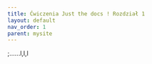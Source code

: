 ```yaml
---
title: Ćwiczenia Just the docs ! Rozdział 1
layout: default
nav_order: 1
parent: mysite
---
```


;......l,l,l